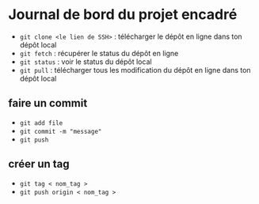 # Journal de bord du projet encadré
- `git clone <le lien de SSH>` : télécharger le dépôt en ligne dans ton dépôt local
- `git fetch` : récupérer le status du dépôt en ligne 
- `git status` : voir le status du dépôt local
- `git pull` :  télécharger tous les modification du dépôt en ligne dans ton dépôt local

## faire un commit
- `git add file`
- `git commit -m "message"`
- `git push`

## créer un tag
- `git tag < nom_tag >`
- `git push origin < nom_tag >`
